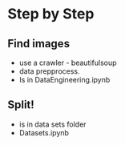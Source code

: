 # Step by Step

## Find images
- use a crawler - beautifulsoup
- data prepprocess.
- Is in DataEngineering.ipynb

## Split! 
- is in data sets folder
- Datasets.ipynb
